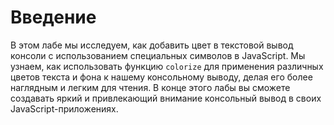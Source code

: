 # Введение

В этом лабе мы исследуем, как добавить цвет в текстовой вывод консоли с использованием специальных символов в JavaScript. Мы узнаем, как использовать функцию `colorize` для применения различных цветов текста и фона к нашему консольному выводу, делая его более наглядным и легким для чтения. В конце этого лабы вы сможете создавать яркий и привлекающий внимание консольный вывод в своих JavaScript-приложениях.
